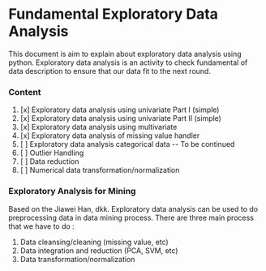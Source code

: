 # Fundamental Exploratory Data Analysis

This document is aim to explain about exploratory data analysis using python. Exploratory data analysis is an activity to check fundamental of data description to ensure that our data fit to the next round.


### Content
1. [x] Exploratory data analysis using univariate Part I (simple)
2. [x] Exploratory data analysis using univariate Part II (simple)
3. [x] Exploratory data analysis using multivariate
4. [x] Exploratory data analysis of missing value handler
5. [ ] Exploratory data analysis categorical data -- To be continued
6. [ ] Outlier Handling
7. [ ] Data reduction
8. [ ] Numerical data transformation/normalization



### Exploratory Analysis for Mining
Based on the Jiawei Han, dkk. Exploratory data analysis can be used to do preprocessing data in data mining process. There are three main process that we have to do :
1. Data cleansing/cleaning (missing value, etc)
2. Data integration and reduction (PCA, SVM, etc)
3. Data transformation/normalization
